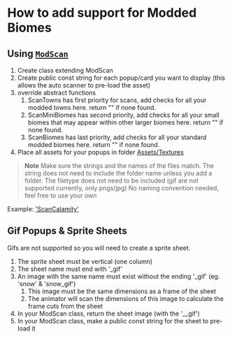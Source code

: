 # How to add support for Modded Biomes

## Using [`ModScan`](Scanners/Mods/ModScan.cs)
1. Create class extending ModScan
2. Create public const string for each popup/card you want to display (this allows the auto scanner to pre-load the asset)
3. override abstract functions
	1.  ScanTowns has first priority for scans, add checks for all your modded towns here. return "" if none found.
	2.  ScanMiniBiomes has second priority, add checks for all your small biomes that may appear within other larger biomes here. return "" if none found.
	3.  ScanBiomes has last priority, add checks for all your standard modded biomes here. return "" if none found.
4. Place all assets for your popups in folder [Assets/Textures](Assets/Textures)
> **Note**
> Make sure the strings and the names of the files match. 
> The string does not need to include the folder name unless you add a folder.
> The filetype does not need to be included (gif are not supported currently, only pngs/jpg)
> No naming convention needed, feel free to use your own

Example: ['ScanCalamity'](Scanners/Mods/ScanCalamity.cs)

## Gif Popups & Sprite Sheets
Gifs are not supported so you will need to create a sprite sheet.
1. The sprite sheet must be vertical (one column)
2. The sheet name must end with '_gif'
3. An image with the same name must exist without the ending '_gif' (eg. 'snow' & 'snow_gif')
	1. This image must be the same dimensions as a frame of the sheet
	2. The animator will scan the dimensions of this image to calculate the frame cuts from the sheet
4. In your ModScan class, return the sheet image (with the '__gif')
5. In your ModScan class, make a public const string for the sheet to pre-load it